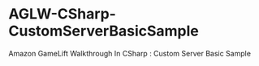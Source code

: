 # AGLW-CSharp-CustomServerBasicSample
Amazon GameLift Walkthrough In CSharp : Custom Server Basic Sample
